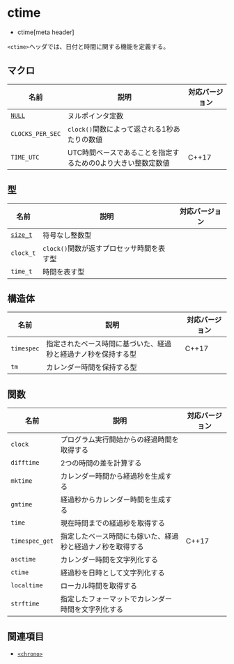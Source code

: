 # ctime
* ctime[meta header]

`<ctime>`ヘッダでは、日付と時間に関する機能を定義する。

## マクロ

| 名前 | 説明 | 対応バージョン |
|------|------|----------------|
| [`NULL`](/reference/cstddef/null.md) | ヌルポインタ定数 | |
| `CLOCKS_PER_SEC` | `clock()`関数によって返される1秒あたりの数値 | |
| `TIME_UTC` | UTC時間ベースであることを指定するための0より大きい整数定数値 | C++17 |


## 型

| 名前 | 説明 | 対応バージョン |
|------|------|----------------|
| [`size_t`](/reference/cstddef/size_t.md) | 符号なし整数型 | |
| `clock_t` | `clock()`関数が返すプロセッサ時間を表す型 | |
| `time_t` | 時間を表す型 | |


## 構造体

| 名前 | 説明 | 対応バージョン |
|------|------|----------------|
| `timespec` | 指定されたベース時間に基づいた、経過秒と経過ナノ秒を保持する型 | C++17 |
| `tm` | カレンダー時間を保持する型 | |


## 関数

| 名前 | 説明 | 対応バージョン |
|------|------|----------------|
| `clock`        | プログラム実行開始からの経過時間を取得する | |
| `difftime`     | 2つの時間の差を計算する | |
| `mktime`       | カレンダー時間から経過秒を生成する | |
| `gmtime`       | 経過秒からカレンダー時間を生成する | |
| `time`         | 現在時間までの経過秒を取得する | |
| `timespec_get` | 指定したベース時間にも嫁いた、経過秒と経過ナノ秒を取得する | C++17 |
| `asctime`      | カレンダー時間を文字列化する | |
| `ctime`        | 経過秒を日時として文字列化する | |
| `localtime`    | ローカル時間を取得する | |
| `strftime`     | 指定したフォーマットでカレンダー時間を文字列化する | |


## 関連項目
- [`<chrono>`](chrono.md)
